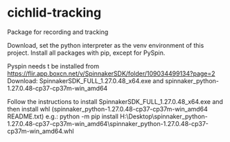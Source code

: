 # cichlid-tracking
Package for recording and tracking

Download, set the python interpreter as the venv environment of this project. Install all packages with pip, except for PySpin.

Pyspin needs t be installed from 
https://flir.app.boxcn.net/v/SpinnakerSDK/folder/109034499134?page=2
Download:
SpinnakerSDK_FULL_1.27.0.48_x64.exe
and
spinnaker_python-1.27.0.48-cp37-cp37m-win_amd64

Follow the instructions to install SpinnakerSDK_FULL_1.27.0.48_x64.exe and then install whl (spinnaker_python-1.27.0.48-cp37-cp37m-win_amd64 README.txt)
e.g.:
python -m pip install H:\Desktop\spinnaker_python-1.27.0.48-cp37-cp37m-win_amd64\spinnaker_python-1.27.0.48-cp37-cp37m-win_amd64.whl
